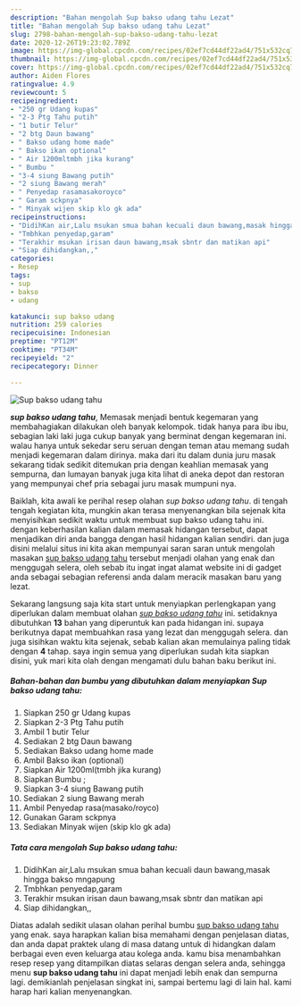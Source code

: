 ```yaml
---
description: "Bahan mengolah Sup bakso udang tahu Lezat"
title: "Bahan mengolah Sup bakso udang tahu Lezat"
slug: 2798-bahan-mengolah-sup-bakso-udang-tahu-lezat
date: 2020-12-26T19:23:02.789Z
image: https://img-global.cpcdn.com/recipes/02ef7cd44df22ad4/751x532cq70/sup-bakso-udang-tahu-foto-resep-utama.jpg
thumbnail: https://img-global.cpcdn.com/recipes/02ef7cd44df22ad4/751x532cq70/sup-bakso-udang-tahu-foto-resep-utama.jpg
cover: https://img-global.cpcdn.com/recipes/02ef7cd44df22ad4/751x532cq70/sup-bakso-udang-tahu-foto-resep-utama.jpg
author: Aiden Flores
ratingvalue: 4.9
reviewcount: 5
recipeingredient:
- "250 gr Udang kupas"
- "2-3 Ptg Tahu putih"
- "1 butir Telur"
- "2 btg Daun bawang"
- " Bakso udang home made"
- " Bakso ikan optional"
- " Air 1200mltmbh jika kurang"
- " Bumbu "
- "3-4 siung Bawang putih"
- "2 siung Bawang merah"
- " Penyedap rasamasakoroyco"
- " Garam sckpnya"
- " Minyak wijen skip klo gk ada"
recipeinstructions:
- "DidihKan air,Lalu msukan smua bahan kecuali daun bawang,masak hingga bakso mngapung"
- "Tmbhkan penyedap,garam"
- "Terakhir msukan irisan daun bawang,msak sbntr dan matikan api"
- "Siap dihidangkan,,"
categories:
- Resep
tags:
- sup
- bakso
- udang

katakunci: sup bakso udang 
nutrition: 259 calories
recipecuisine: Indonesian
preptime: "PT12M"
cooktime: "PT34M"
recipeyield: "2"
recipecategory: Dinner

---
```



![Sup bakso udang tahu](https://img-global.cpcdn.com/recipes/02ef7cd44df22ad4/751x532cq70/sup-bakso-udang-tahu-foto-resep-utama.jpg)

<b><i>sup bakso udang tahu</i></b>, Memasak menjadi bentuk kegemaran yang membahagiakan dilakukan oleh banyak kelompok. tidak hanya para ibu ibu, sebagian laki laki juga cukup banyak yang berminat dengan kegemaran ini. walau hanya untuk sekedar seru seruan dengan teman atau memang sudah menjadi kegemaran dalam dirinya. maka dari itu dalam dunia juru masak sekarang tidak sedikit ditemukan pria dengan keahlian memasak yang sempurna, dan lumayan banyak juga kita lihat di aneka depot dan restoran yang mempunyai chef pria sebagai juru masak mumpuni nya.

Baiklah, kita awali ke perihal resep olahan <i>sup bakso udang tahu</i>. di tengah tengah kegiatan kita, mungkin akan terasa menyenangkan bila sejenak kita menyisihkan sedikit waktu untuk membuat sup bakso udang tahu ini. dengan keberhasilan kalian dalam memasak hidangan tersebut, dapat menjadikan diri anda bangga dengan hasil hidangan kalian sendiri. dan juga disini melalui situs ini kita akan mempunyai saran saran untuk mengolah masakan <u>sup bakso udang tahu</u> tersebut menjadi olahan yang enak dan menggugah selera, oleh sebab itu ingat ingat alamat website ini di gadget anda sebagai sebagian referensi anda dalam meracik masakan baru yang lezat.




Sekarang langsung saja kita start untuk menyiapkan perlengkapan yang diperlukan dalam membuat olahan <u><i>sup bakso udang tahu</i></u> ini. setidaknya dibutuhkan <b>13</b> bahan yang diperuntuk kan pada hidangan ini. supaya berikutnya dapat membuahkan rasa yang lezat dan menggugah selera. dan juga sisihkan waktu kita sejenak, sebab kalian akan memulainya paling tidak dengan <b>4</b> tahap. saya ingin semua yang diperlukan sudah kita siapkan disini, yuk mari kita olah dengan mengamati dulu bahan baku berikut ini.

<!--inarticleads1-->

##### Bahan-bahan dan bumbu yang dibutuhkan dalam menyiapkan Sup bakso udang tahu:

1. Siapkan 250 gr Udang kupas
1. Siapkan 2-3 Ptg Tahu putih
1. Ambil 1 butir Telur
1. Sediakan 2 btg Daun bawang
1. Sediakan  Bakso udang home made
1. Ambil  Bakso ikan (optional)
1. Siapkan  Air 1200ml(tmbh jika kurang)
1. Siapkan  Bumbu ;
1. Siapkan 3-4 siung Bawang putih
1. Sediakan 2 siung Bawang merah
1. Ambil  Penyedap rasa(masako/royco)
1. Gunakan  Garam sckpnya
1. Sediakan  Minyak wijen (skip klo gk ada)




<!--inarticleads2-->

##### Tata cara mengolah Sup bakso udang tahu:

1. DidihKan air,Lalu msukan smua bahan kecuali daun bawang,masak hingga bakso mngapung
1. Tmbhkan penyedap,garam
1. Terakhir msukan irisan daun bawang,msak sbntr dan matikan api
1. Siap dihidangkan,,




Diatas adalah sedikit ulasan olahan perihal bumbu <u>sup bakso udang tahu</u> yang enak. saya harapkan kalian bisa memahami dengan penjelasan diatas, dan anda dapat praktek ulang di masa datang untuk di hidangkan dalam berbagai even even keluarga atau kolega anda. kamu bisa menambahkan resep resep yang ditampilkan diatas selaras dengan selera anda, sehingga menu <b>sup bakso udang tahu</b> ini dapat menjadi lebih enak dan sempurna lagi. demikianlah penjelasan singkat ini, sampai bertemu lagi di lain hal. kami harap hari kalian menyenangkan.
